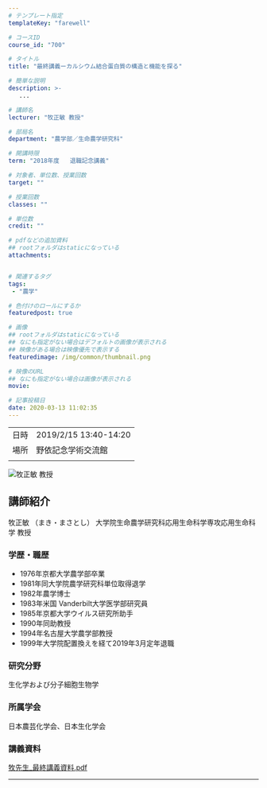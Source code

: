 ```yaml
---
# テンプレート指定
templateKey: "farewell"

# コースID
course_id: "700"

# タイトル
title: "最終講義ーカルシウム結合蛋白質の構造と機能を探る"

# 簡単な説明
description: >-
   ...

# 講師名
lecturer: "牧正敏 教授"

# 部局名
department: "農学部／生命農学研究科"

# 開講時限
term: "2018年度	退職記念講義"

# 対象者、単位数、授業回数
target: ""

# 授業回数
classes: ""

# 単位数
credit: ""

# pdfなどの追加資料
## rootフォルダはstaticになっている
attachments:


# 関連するタグ
tags:
 - "農学"

# 色付けのロールにするか
featuredpost: true

# 画像
## rootフォルダはstaticになっている
## なにも指定がない場合はデフォルトの画像が表示される
## 映像がある場合は映像優先で表示する
featuredimage: /img/common/thumbnail.png

# 映像のURL
## なにも指定がない場合は画像が表示される
movie: 

# 記事投稿日
date: 2020-03-13 11:02:35
---
```


|   |   |
|---|---|
| 日時 | 2019/2/15  13:40-14:20 |
| 場所 | 野依記念学術交流館 |
|   |   |







![牧正敏 教授](http://ocw.nagoya-u.jp/files/700/maki.jpg) 

## 講師紹介

牧正敏 （まき・まさとし） 大学院生命農学研究科応用生命科学専攻応用生命科学 教授

### 学歴・職歴
* 1976年京都大学農学部卒業
* 1981年同大学院農学研究科単位取得退学
* 1982年農学博士
* 1983年米国 Vanderbilt大学医学部研究員
* 1985年京都大学ウイルス研究所助手
* 1990年同助教授
* 1994年名古屋大学農学部教授
* 1999年大学院配置換えを経て2019年3月定年退職

### 研究分野
生化学および分子細胞生物学

### 所属学会
日本農芸化学会、日本生化学会


### 講義資料


[牧先生_最終講義資料.pdf](http://ocw.nagoya-u.jp/files/700/maki_final_book.pdf) 


-----